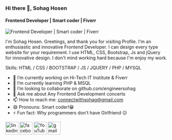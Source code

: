 ### Hi there 👋, Sohag Hosen
#### Frontend Developer | Smart coder | Fiverr
![Frontend Developer | Smart coder | Fiverr](https://media.licdn.com/dms/image/D5616AQHCw20IGJ_lLg/profile-displaybackgroundimage-shrink_350_1400/0/1693473959803?e=1703116800&v=beta&t=2WI9cT91Wc5oS3TqXLtQ2nO4NN47NfJF1UyGWK72dEQ)

I'm Sohag Hosen. Greetings, and thank you for visiting Profile. I'm an enthusiastic and innovative Frontend Developer. I can design every type website for your requirement.  I use HTML, CSS, Bootstrap, Js and jQuery for innovative design. I don't mind working hard because I'm enjoy my work.

Skills: HTML / CSS / BOOTSTRAP / JS / JQUERY / PHP / MYSQL

- 🔭 I’m currently working on Hi-Tech IT Institute & Fiverr 
- 🌱 I’m currently learning PHP & MSQL 
- 👯 I’m looking to collaborate on github.com/engineersohag 
- 💬 Ask me about Any Frontend Development concerts  
- 📫 How to reach me: connectwithsohag@gmail.com  
- 😄 Pronouns: Smart coder!😁 
- ⚡ Fun fact: Why programmers don't have Girlfriend 😕 


[<img src='https://cdn.jsdelivr.net/npm/simple-icons@3.0.1/icons/linkedin.svg' alt='linkedin' height='40'>](https://www.linkedin.com/in/https://www.linkedin.com/in/sohag-hosen-9535b4245//)  [<img src='https://cdn.jsdelivr.net/npm/simple-icons@3.0.1/icons/facebook.svg' alt='facebook' height='40'>](https://www.facebook.com/https://www.facebook.com/programmer.sohaghosen)  [<img src='https://cdn.jsdelivr.net/npm/simple-icons@3.0.1/icons/youtube.svg' alt='YouTube' height='40'>](https://www.youtube.com/channel/https://www.fiverr.com/engineer_sohag?up_rollout=true)  [<img src='https://cdn.jsdelivr.net/npm/simple-icons@3.0.1/icons/gmail.svg' alt='gmail' height='40'>](connectwithsohaggmail.com )  



